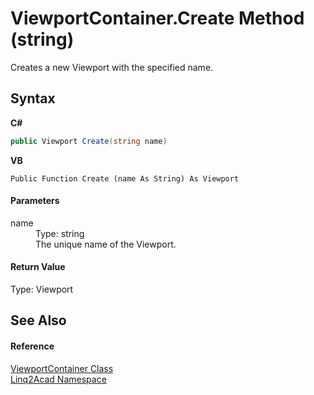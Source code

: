 # ViewportContainer.Create Method (string)
 

Creates a new Viewport with the specified name.

## Syntax

**C#**<br />
``` C#
public Viewport Create(string name)
```

**VB**<br />
``` VB
Public Function Create (name As String) As Viewport
```


#### Parameters
<dl><dt>name</dt><dd>Type: string<br />The unique name of the Viewport.</dd></dl>

#### Return Value
Type: Viewport

## See Also


#### Reference
<a href="T_Linq2Acad_ViewportContainer.md">ViewportContainer Class</a><br /><a href="N_Linq2Acad.md">Linq2Acad Namespace</a><br />
